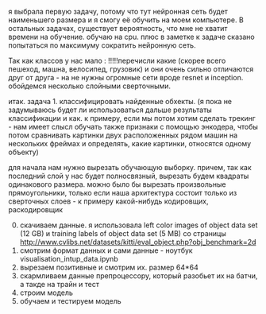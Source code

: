 я выбрала первую задачу, потому что тут нейронная сеть будет наименьшего размера и я смогу её обучить на моем компьютере. В остальных задачах, существует вероятность, что мне не хватит времени на обучение. обучаю на cpu. плюс в заметке к задаче сказано попытаться по максимуму сократить нейронную сеть.

Так как классов у нас мало : !!!!!перечисли какие (скорее всего пешеход, машна, велосипед, грузовик) и они очень сильно отличаются друг от друга - на не нужны огромные сети вроде resnet и inception. обойдемся несколько слойными сверточными. 

итак. задача 1. классифицировать найденные обхекты. (я пока не задумываюсь будет ли использоваться дальше результаты классификации и как. к примеру, если мы потом хотим сделать трекинг - нам имеет слысл обучать также признаки с помощью энкодера, чтобы потом сравнивать картинки двух расположенных рядом машин на нескольких фреймах и определять, какие картинки, относятся  одному объекту) 

для начала нам нужно вырезать обучающую выборку. причем, так как последний слой у нас будет полносвязный, вырезать будем квадраты одинакового размера. можно было бы вырезать произвольные прямоугольники, только если наша архитектура состоит только из сверточных слоев - к примеру какой-нибудь кодировщих, раскодировщик

0. скачиваем данные. я использовала left color images of object data set (12 GB) и training labels of object data set (5 MB) со страницы http://www.cvlibs.net/datasets/kitti/eval_object.php?obj_benchmark=2d 
1. смотрим формат данных и сами данные - ноутбук visualisation_intup_data.ipynb
2. вырезаем позитивные и смотрим их. размер 64*64
3. скармливаем данные препроцессору, который разобьет их на батчи, а такде на трайн и тест
4. строим модель
5. обучаем и тестируем модель